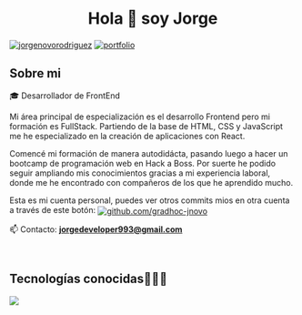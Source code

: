 <h1 align="center">Hola 👋  soy Jorge </h1> 
<p align="left">
<a href="https://www.linkedin.com/in/jorgenovorodriguez/" target="blank"><img align="center" src="https://img.shields.io/badge/LinkedIn-0077B5?style=for-the-badge&logo=linkedin&logoColor=white" alt="jorgenovorodriguez"/></a>
<a href = "https://jorgenovorodriguez.netlify.app/" target="blank"><img align="center" src="https://img.shields.io/badge/website-000000?style=for-the-badge&logo=About.me&logoColor=white" alt="portfolio"  /></a>
</p>

<h2>Sobre mi </h2>
<!--Intro start-->

<p align="left">
🎓 Desarrollador de FrontEnd

Mi área principal de especialización es el desarrollo Frontend pero mi formación es FullStack. Partiendo de la base de HTML, CSS y JavaScript me he especializado en la creación de aplicaciones con React.

Comencé mi formación de manera autodidácta, pasando luego a hacer un bootcamp de programación web en Hack a Boss. Por suerte he podido seguir ampliando mis conocimientos gracias a mi experiencia laboral, donde me he encontrado con compañeros de los que he aprendido mucho.

Esta es mi cuenta personal, puedes ver otros commits mios en otra cuenta a través de este botón: 
<a href = "https://github.com/gradhoc-jnovo" target="blank"><img align="center" src="https://img.shields.io/badge/GitHub-100000?style=for-the-badge&logo=github&logoColor=white" alt="github.com/gradhoc-jnovo"  /></a>

📫 Contacto: **jorgedeveloper993@gmail.com**
<!--Intro end-->
  </p>
<br>

<h2 >Tecnologías conocidas👨🏻‍💻</h2>
<!--tech stack icons-->
<p align="left">
  <a href="https://skillicons.dev">
    <img src="https://skillicons.dev/icons?i=css,html,react,redux,figma,typescript,vite,next,tailwind,bootstrap,express,js,nodejs,mysql,git,github,materialui,postman,vscode,linux,line=12" />
  </a>
</p>
<br>
<!-------------------------->
